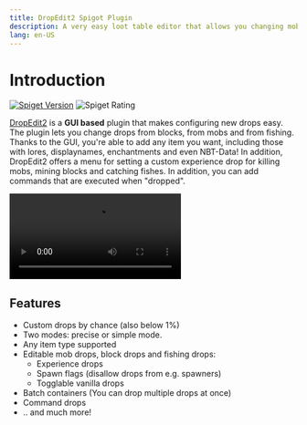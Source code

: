```yaml
---
title: DropEdit2 Spigot Plugin
description: A very easy loot table editor that allows you changing mob drops, block drop, and fish drops!
lang: en-US
---
```


# Introduction

[![Spiget Version](https://img.shields.io/spiget/version/60331?label=spigot)](https://www.spigotmc.org/resources/dropedit-2-advanced-drop-editor.60331/)
![Spiget Rating](https://img.shields.io/spiget/rating/60331)

[DropEdit2](https://pluginboard.com/plugin/dropedit) is a **GUI based** plugin that makes configuring new drops easy. The plugin lets you change drops from blocks, from mobs and from fishing.
Thanks to the GUI, you're able to add any item you want, including those with lores, displaynames, enchantments and even NBT-Data!
In addition, DropEdit2 offers a menu for setting a custom experience drop for killing mobs, mining blocks and catching fishes. In addition, you can add commands that are executed when "dropped".

![DropEdit2 Showcase](./img/dropedit2-showcase.mp4)
## Features
- Custom drops by chance (also below 1%)
- Two modes: precise or simple mode.
- Any item type supported
- Editable mob drops, block drops and fishing drops:
  - Experience drops
  - Spawn flags (disallow drops from e.g. spawners)
  - Togglable vanilla drops
- Batch containers (You can drop multiple drops at once)
- Command drops
- .. and much more!

